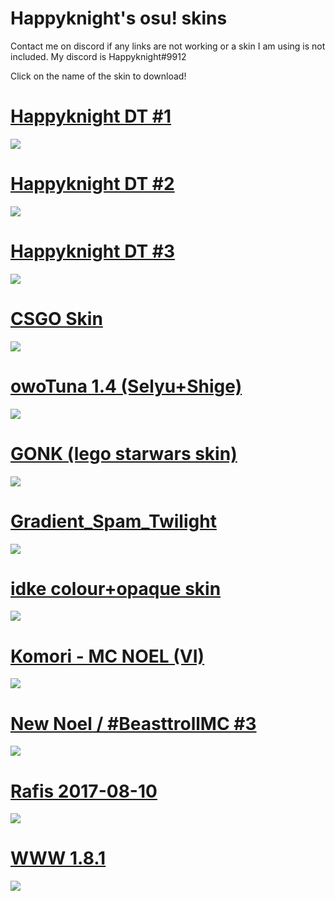 # Happyknight's osu! skins
Contact me on discord if any links are not working or a skin I am using is not included. My discord is Happyknight#9912

Click on the name of the skin to download!

# [Happyknight DT #1](https://www.dropbox.com/s/ze62r6fjeijwwga/-_happyknightdt_-.osk?dl=0)
![](https://osu.ppy.sh/ss/14967466/5e65)

# [Happyknight DT #2](https://www.dropbox.com/s/yctsxmjk4trphns/-_happyknightdt2_-.osk?dl=0)
![](https://osu.ppy.sh/ss/14967476/134c)

# [Happyknight DT #3](https://www.dropbox.com/s/q0uhaqgjt0a0ro4/-_happyknightdt3_-.osk?dl=0)
![](https://osu.ppy.sh/ss/14967478/d37a)

# [CSGO Skin](http://puu.sh/uPbqF/49c0f73b26.osk)
![](https://osu.ppy.sh/ss/14843301/c799)

# [owoTuna 1.4 (Selyu+Shige)](http://www.mediafire.com/file/hlu61ixoq2mx7x4/-_%2523_owoTuna_%257B1.4%257D_%25E3%2580%258ESelyu%252BShige%25E3%2580%258F_%2523_-.osk/file)
![](https://osu.ppy.sh/ss/14843302/4967)

# [GONK (lego starwars skin)](https://cdn.discordapp.com/attachments/548011307996020748/672969973634695178/GONK.osk)
![](https://osu.ppy.sh/ss/14843316/2183)

# [Gradient_Spam_Twilight](http://www.mediafire.com/file/t074nsfenq74ibw/Gradient_Spam_Twilight.osk/file)
![](https://osu.ppy.sh/ss/14843340/48cb)

# [idke colour+opaque skin](https://www.mediafire.com/file/4ylwgmw7a7s2izx/idke_colour+opaque.osk/file)
![](https://osu.ppy.sh/ss/14843345/4714)

# [Komori - MC NOEL (VI)](http://www.mediafire.com/file/70pe02sidjyie9u/Komori_-_MC_NOEL_%2528VI%2529.osk/file)
![](https://osu.ppy.sh/ss/14843351/0a40)

# [New Noel / #BeasttrollMC #3](http://www.mediafire.com/file/ghds1jtiyktym48/%23BeasttrollMC_%233.osk/file)
![](https://osu.ppy.sh/ss/14843359/4eff)

# [Rafis 2017-08-10](http://www.mediafire.com/file/e6bxucfxawlcvtf/Rafis_2017-08-10.osk/file)
![](https://osu.ppy.sh/ss/14843369/3579)

# [WWW 1.8.1](https://www.mediafire.com/file/eqbzj6v0v2k7x4s/WWW_1.8.1.osk/file)
![](https://skins.osuck.net/uploads/posts/2018-12/1543650553_3.jpg)

